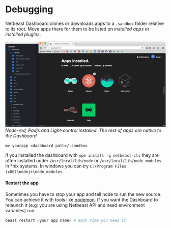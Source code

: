 # Debugging
 Netbeast Dashboard clones or downloads apps to a `.sandbox` folder relative to its root. Move apps there for them to be listed on *installed apps* or *installed plugins*.
 
![Apps in .sandbox are shown on the dashboard](../../img/debugging-apps.png)
*Node-red, Padjs and Light-control installed. The rest of apps are native to the Dashboard*

```
mv yourapp <dashboard path>/.sandbox
```

If you installed the dashboard with `npm install -g netbeast-cli` they are often installed under `/usr/local/lib/node` or `/usr/local/lib/node_modules` in \*nix systems. In windows you can try `C:\Program Files (x86)\nodejs\node_modules`.

#### Restart the app
 Sometimes you have to stop your app and tell node to run the new source. You can achieve it with tools like [nodemon](http://nodemon.io/). If you want the Dashboard to relaunch it (e.g: you are using Netbeast API and need environment variables) run: 
```bash
beast restart <your app name> # each time you need it
```
 